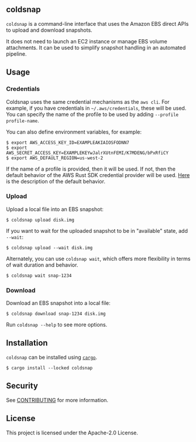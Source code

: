 coldsnap
--------

`coldsnap` is a command-line interface that uses the Amazon EBS direct APIs to upload and download snapshots.

It does not need to launch an EC2 instance or manage EBS volume attachments.
It can be used to simplify snapshot handling in an automated pipeline.

## Usage

### Credentials

Coldsnap uses the same credential mechanisms as the `aws cli`.
For example, if you have credentials in `~/.aws/credentials`, these will be used.
You can specify the name of the profile to be used by adding `--profile profile-name`.

You can also define environment variables, for example:

```
$ export AWS_ACCESS_KEY_ID=EXAMPLEAKIAIOSFODNN7
$ export AWS_SECRET_ACCESS_KEY=EXAMPLEKEYwJalrXUtnFEMI/K7MDENG/bPxRfiCY
$ export AWS_DEFAULT_REGION=us-west-2
```

If the name of a profile is provided, then it will be used.
If not, then the default behavior of the AWS Rust SDK credential provider will be used.
[Here] is the description of the default behavior.

[Here]: https://docs.rs/aws-config/latest/aws_config/default_provider/credentials/struct.DefaultCredentialsChain.html

### Upload

Upload a local file into an EBS snapshot:

```
$ coldsnap upload disk.img
```

If you want to wait for the uploaded snapshot to be in "available" state, add `--wait`:

```
$ coldsnap upload --wait disk.img
```

Alternately, you can use `coldsnap wait`, which offers more flexibility in terms of wait duration and behavior.

```
$ coldsnap wait snap-1234
```

### Download

Download an EBS snapshot into a local file:

```
$ coldsnap download snap-1234 disk.img
```

Run `coldsnap --help` to see more options.

## Installation

`coldsnap` can be installed using [`cargo`](https://rustup.rs/).

```
$ cargo install --locked coldsnap
```

## Security

See [CONTRIBUTING](CONTRIBUTING.md#security-issue-notifications) for more information.

## License

This project is licensed under the Apache-2.0 License.

